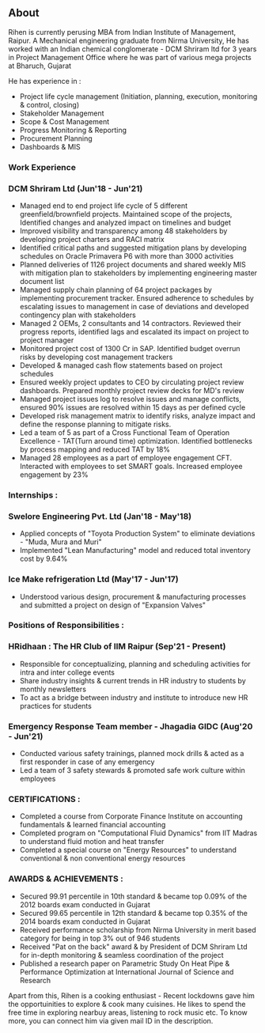 ## About

Rihen is currently perusing MBA from Indian Institute of Management, Raipur. A Mechanical engineering graduate from Nirma University, He has worked with an Indian chemical conglomerate - DCM Shriram ltd for 3 years in Project Management Office where he was part of various mega projects at Bharuch, Gujarat

He has experience in :
- Project life cycle management (Initiation, planning, execution, monitoring & control, closing)
- Stakeholder Management
- Scope & Cost Management
- Progress Monitoring & Reporting
- Procurement Planning
- Dashboards & MIS

### Work Experience 
### DCM Shriram Ltd (Jun'18 - Jun'21)

- Managed end to end project life cycle of 5 different greenfield/brownfield projects. Maintained scope of the projects, Identified changes and analyzed impact on timelines and budget
- Improved visibility and transparency among 48 stakeholders by developing project charters and RACI matrix
- Identified critical paths and suggested mitigation plans by developing schedules on Oracle Primavera P6 with more than 3000 activities
- Planned deliveries of 1126 project documents and shared weekly MIS with mitigation plan to stakeholders by implementing engineering master document list
- Managed supply chain planning of 64 project packages by implementing procurement tracker. Ensured adherence to schedules by escalating issues to management in case of deviations and developed contingency plan with stakeholders
- Managed 2 OEMs, 2 consultants and 14 contractors. Reviewed their progress reports, identified lags and escalated its impact on project to project manager
- Monitored project cost of 1300 Cr in SAP. Identified budget overrun risks by developing cost management trackers
- Developed & managed cash flow statements based on project schedules
- Ensured weekly project updates to CEO by circulating project review dashboards. Prepared monthly project review decks for MD's review
- Managed project issues log to resolve issues and manage conflicts, ensured 90% issues are resolved within 15 days as per defined cycle
- Developed risk management matrix to identify risks, analyze impact and define the response planning to mitigate risks.
- Led a team of 5 as part of a Cross Functional Team of Operation Excellence - TAT(Turn around time) optimization. Identified bottlenecks by process mapping and reduced TAT by 18%
- Managed 28 employees as a part of employee engagement CFT. Interacted with employees to set SMART goals. Increased employee engagement by 23%

### Internships :

### Swelore Engineering Pvt. Ltd (Jan'18 - May'18)
- Applied concepts of "Toyota Production System" to eliminate deviations - "Muda, Mura and Muri"
- Implemented "Lean Manufacturing" model and reduced total inventory cost by 9.64%

### Ice Make refrigeration Ltd (May'17 - Jun'17)
- Understood various design, procurement & manufacturing processes and submitted a project on design of "Expansion Valves"

### Positions of Responsibilities :

### HRidhaan : The HR Club of IIM Raipur (Sep'21 - Present)
- Responsible for conceptualizing, planning and scheduling activities for intra and inter college events
- Share industry insights & current trends in HR industry to students by monthly newsletters
- To act as a bridge between industry and institute to introduce new HR practices for students

### Emergency Response Team member - Jhagadia GIDC (Aug'20 - Jun'21)
- Conducted various safety trainings, planned mock drills & acted as a first responder in case of any emergency
- Led a team of 3 safety stewards & promoted safe work culture within employees

### CERTIFICATIONS :
- Completed a course from Corporate Finance Institute on accounting fundamentals & learned financial accounting
- Completed program on "Computational Fluid Dynamics" from IIT Madras to understand fluid motion and heat transfer
- Completed a special course on "Energy Resources" to understand conventional & non conventional energy resources

### AWARDS & ACHIEVEMENTS :
- Secured 99.91 percentile in 10th standard & became top 0.09% of the 2012 boards exam conducted in Gujarat
- Secured 99.65 percentile in 12th standard & became top 0.35% of the 2014 boards exam conducted in Gujarat
- Received performance scholarship from Nirma University in merit based category for being in top 3% out of 946 students
- Received "Pat on the back" award & by President of DCM Shriram Ltd for in-depth monitoring & seamless coordination of the project
- Published a research paper on Parametric Study On Heat Pipe & Performance Optimization at International Journal of Science and Research


Apart from this, Rihen is a cooking enthusiast - Recent lockdowns gave him the opportuinities to explore & cook many cuisines. He likes to spend the free time in exploring nearbuy areas, listening to rock music etc. To know more, you can connect him via given mail ID in the description.

